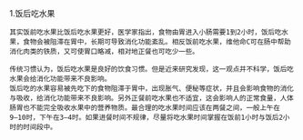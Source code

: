 

1.饭后吃水果

    其实饭前吃水果比饭后吃水果更好，医学家指出，食物由胃进入小肠需要1到2小时，饭后吃水果，食物会被阻滞在胃中，长期可导致消化功能紊乱。相反饭前吃水果，维他命C可在肠中帮助消化肉类的铁质，又可使胃口略减，相对地正餐也可吃少一些。 
     
    传统习惯认为，饭后吃水果是良好的饮食习惯。但是近来研究发现，这一观点并不科学，饭后吃水果会给消化功能带来不良影响。 
    饭后吃的水果容易被先吃下的食物阻滞于胃中，出现胀气、便秘等症状，并且会影响食物的消化与吸收，给消化功能带来不良影响。另外正餐前吃水果也不适宜，这会影响人的正常食量，人体肠胃也不能完全吸收水果中的营养物质。最合理的吃水果时间应该在两餐之间，一般上午在9―10时，下午在3―4时。如果进餐时间不规律，尽量将吃水果时间掌握在饭前1小时与饭后2小时的时间段中。